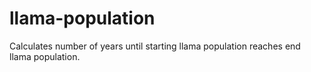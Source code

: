 # llama-population
Calculates number of years until starting llama population reaches end llama population.

